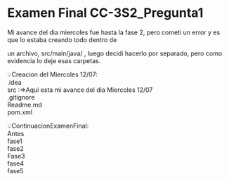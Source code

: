 # Examen Final CC-3S2_Pregunta1

Mi avance del dia miercoles fue hasta la fase 2, pero cometi un error y es que lo estaba creando todo dentro de 

un archivo, src/main/java/ , luego decidi hacerlo por separado, pero como evidencia lo deje esas  carpetas.

💡Creacion del Miercoles 12/07:<br>
.idea<br>
src  :=>Aqui esta mi avance del dia Miercoles 12/07<br>
.gitignore<br>
Readme.md<br>
pom.xml<br>

💡ContinuacionExamenFinal:<br>
Antes<br>
fase1<br>
fase2<br>
Fase3<br>
fase4<br>
fase5<br>
